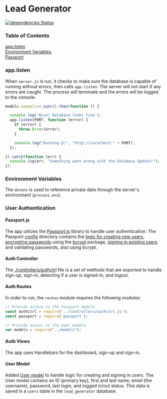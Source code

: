 # Lead Generator
[![dependencies Status](https://david-dm.org/abishr12/lead-generator/status.svg)](https://david-dm.org/abishr12/lead-generator)

### Table of Contents
[app.listen](#applisten)<br>
[Environment Variables](#environment-variables)<br>
[Passport](#passportjs)<br>

### app.listen

When `server.js` is run, it checks to make sure the database is capable of running without errors, then calls `app.listen`. The server will not start if any errors are caught. The process will terminate and the errors will be logged to the console.

```javascript
models.sequelize.sync().then(function () {

  console.log('Nice! Database looks fine');
  app.listen(PORT, function (error) {
    if (error) {
      throw Error(error);
    }

    console.log("Running @:", "http://localhost:" + PORT);
  });

}).catch(function (err) {
  console.log(err, "Something went wrong with the Database Update!");
});
```

### Environment Variables

The `dotenv` is used to reference private data through the server's environment (`process.env`).

### User Authentication

#### Passport.js

The app utilizes the [Passport.js](http://www.passportjs.org/) library to handle user authentication. The Passport [config](https://github.com/abishr12/lead-generator/blob/auth/config/passport/passport.js) directory contains the [logic for creating new users](https://github.com/abishr12/lead-generator/blob/b9406a17ebca1043b0f033f96c756a20eaa444f4/config/passport/passport.js#L9), [encrypting passwords](https://github.com/abishr12/lead-generator/blob/b9406a17ebca1043b0f033f96c756a20eaa444f4/config/passport/passport.js#L19) using the [bcrypt](https://www.npmjs.com/package/bcrypt) package, [signing in existing users](https://github.com/abishr12/lead-generator/blob/b9406a17ebca1043b0f033f96c756a20eaa444f4/config/passport/passport.js#L54) and validating passwords, also using bcrypt.

#### Auth Controller

The [./controllers/authctrl](https://github.com/abishr12/lead-generator/blob/auth/controllers/authctrl.js) file is a set of methods that are exported to handle sign-up, sign-in, detecting if a user is signed-in, and logout.

#### Auth Routes

In order to run, the `routes` module requires the following modules: 

```javascript
// Provide access to the Passport module
const authctrl = require('../controllers/authctrl.js');
const passport = require('passport');

// Provide access to the User moddle
var models = require("../models");
```

#### Auth Views

The app uses Handlebars for the dashboard, sign-up and sign-in.

#### User Model

Added [User model](https://github.com/abishr12/lead-generator/blob/auth/models/users.js) to handle logic for creating and signing in users. The User model contains an ID (primary key), first and last name, email (the username), password, last login, and logged in/out status. This data is saved in a `users` table in the `lead_generator` database.